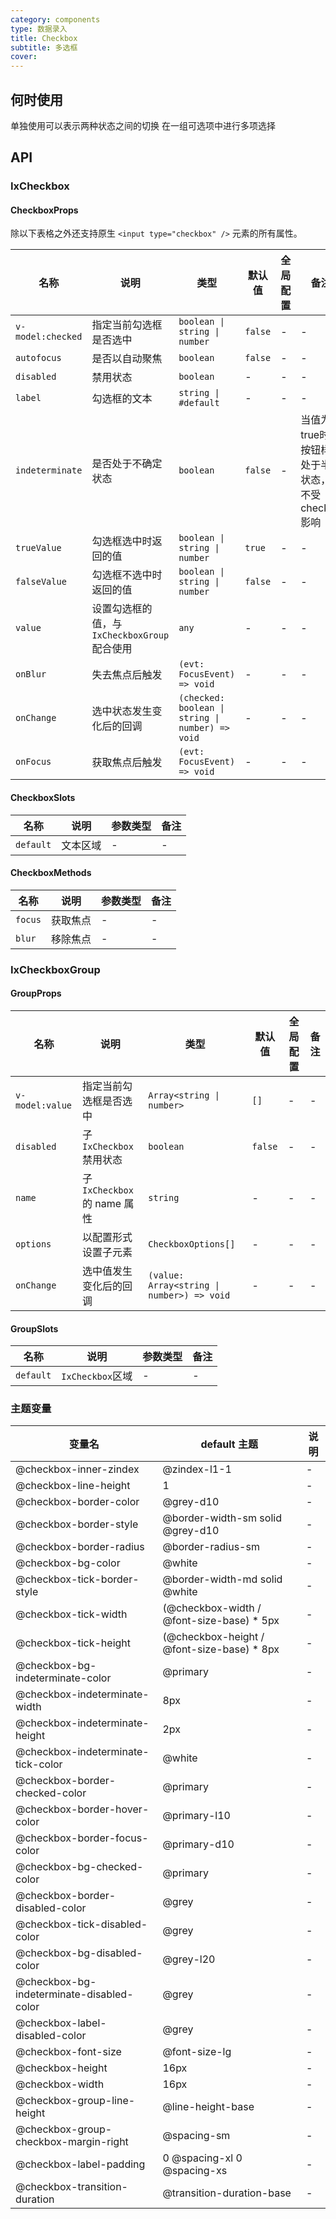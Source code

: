 ```yaml
---
category: components
type: 数据录入
title: Checkbox
subtitle: 多选框
cover:
---
```


## 何时使用

单独使用可以表示两种状态之间的切换
在一组可选项中进行多项选择

## API

### IxCheckbox

#### CheckboxProps

除以下表格之外还支持原生 `<input type="checkbox" />` 元素的所有属性。

| 名称 | 说明 |  类型  | 默认值 | 全局配置 | 备注 |
| --- | --- | --- | --- | --- | --- |
| `v-model:checked` | 指定当前勾选框是否选中 |  `boolean \| string \| number`  | `false` | - | - |
| `autofocus` | 是否以自动聚焦 | `boolean` | `false` | - | - |
| `disabled` | 禁用状态 |`boolean`| - | - | - |
| `label` | 勾选框的文本 | `string \| #default` | - | - | - |
| `indeterminate` | 是否处于不确定状态 | `boolean` | `false`| - | 当值为true时，按钮样式处于半选状态，且不受checked影响 |
| `trueValue` | 勾选框选中时返回的值 |  `boolean \| string \| number`  | `true`| - | - |
| `falseValue` | 勾选框不选中时返回的值 | `boolean \| string \| number` | `false`| - | - |
| `value` | 设置勾选框的值，与 `IxCheckboxGroup` 配合使用 | `any`| - | - | - |
| `onBlur` | 失去焦点后触发 | `(evt: FocusEvent) => void`| - | - | - |
| `onChange` | 选中状态发生变化后的回调 | `(checked: boolean \| string \| number) => void`| - | - | - |
| `onFocus` | 获取焦点后触发 | `(evt: FocusEvent) => void`| - | - | - |

#### CheckboxSlots

|名称 | 说明 | 参数类型 | 备注 |
| --- | --- | --- | --- |
|`default` | 文本区域 | - | - |

#### CheckboxMethods

| 名称 | 说明 | 参数类型 | 备注 |
| --- | --- | --- | --- |
| `focus` | 获取焦点 | - | - |
| `blur` | 移除焦点 | - | - |

### IxCheckboxGroup

#### GroupProps

| 名称 | 说明 | 类型  | 默认值 | 全局配置 | 备注 |
| --- | --- | --- | --- | --- | --- |
| `v-model:value` | 指定当前勾选框是否选中 |  `Array<string \| number>`  | `[]` | - | - |
| `disabled` | 子`IxCheckbox`禁用状态 | `boolean` | `false` | - |- |
| `name` | 子`IxCheckbox` 的 name 属性 | `string` | - | - |- |
| `options` | 以配置形式设置子元素 | `CheckboxOptions[]`| - | - | - |
| `onChange` | 选中值发生变化后的回调 | `(value: Array<string \| number>) => void`| - | - | - |

#### GroupSlots

|名称 | 说明 | 参数类型 | 备注 |
| --- | --- | --- | --- |
|`default` | `IxCheckbox`区域 | - | - |

### 主题变量

| 变量名 | default 主题| 说明 |
| --- | --- | --- |
@checkbox-inner-zindex| @zindex-l1-1 | - |
@checkbox-line-height| 1 | - |
@checkbox-border-color| @grey-d10 | - |
@checkbox-border-style| @border-width-sm solid @grey-d10 | - |
@checkbox-border-radius| @border-radius-sm | - |
@checkbox-bg-color| @white | - |
@checkbox-tick-border-style| @border-width-md solid @white | - |
@checkbox-tick-width| (@checkbox-width / @font-size-base) * 5px | - |
@checkbox-tick-height| (@checkbox-height / @font-size-base) * 8px | - |
@checkbox-bg-indeterminate-color| @primary | - |
@checkbox-indeterminate-width| 8px | - |
@checkbox-indeterminate-height| 2px | - |
@checkbox-indeterminate-tick-color| @white | - |
@checkbox-border-checked-color| @primary | - |
@checkbox-border-hover-color| @primary-l10 | - |
@checkbox-border-focus-color| @primary-d10 | - |
@checkbox-bg-checked-color| @primary | - |
@checkbox-border-disabled-color| @grey | - |
@checkbox-tick-disabled-color| @grey | - |
@checkbox-bg-disabled-color| @grey-l20 | - |
@checkbox-bg-indeterminate-disabled-color| @grey | - |
@checkbox-label-disabled-color| @grey | - |
@checkbox-font-size| @font-size-lg | - |
@checkbox-height| 16px | - |
@checkbox-width| 16px | - |
@checkbox-group-line-height| @line-height-base | - |
@checkbox-group-checkbox-margin-right| @spacing-sm | - |
@checkbox-label-padding| 0 @spacing-xl 0 @spacing-xs | - |
@checkbox-transition-duration| @transition-duration-base | - |
